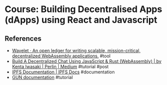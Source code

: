 # Course: Building Decentralised Apps (dApps) using React and Javascript

## References

- [Wavelet · An open ledger for writing scalable, mission\-critical, decentralized WebAssembly applications\.](https://wavelet.perlin.net/) #tool
- [Build A Decentralized Chat Using JavaScript & Rust \(WebAssembly\) \| by Kenta Iwasaki \| Perlin \| Medium](https://medium.com/perlin-network/build-a-decentralized-chat-using-javascript-rust-webassembly-c775f8484b52) #tutorial #post
- [IPFS Documentation \| IPFS Docs](https://docs.ipfs.io/) #documentation
- [GUN documentation](https://gun.eco/docs/Todo-Dapp) #tutorial
